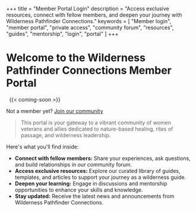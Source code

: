 +++
title = "Member Portal Login"
description = "Access exclusive resources, connect with fellow members, and deepen your journey with Wilderness Pathfinder Connections."
keywords = [
  "Member login",
  "member portal",
  "private access",
  "community forum",
  "resources",
  "guides",
  "mentorship",
  "login",
  "portal"
]
+++
# Welcome to the Wilderness Pathfinder Connections Member Portal

&nbsp; {{< coming-soon >}} &nbsp;

Not a member yet? <a href="https://spiffy-spider.cloudvent.net/get_involved/guide_network/" title="Join the Guide Network" target="_blank" rel="noopener">Join our community</a>

> This portal is your gateway to a vibrant community of women veterans and allies dedicated to nature-based healing, rites of passage, and wilderness leadership.

Here's what you'll find inside:

* **Connect with fellow members:** Share your experiences, ask questions, and build relationships in our community forum.
* **Access exclusive resources:** Explore our curated library of guides, templates, and articles to support your journey as a wilderness guide.
* **Deepen your learning:** Engage in discussions and mentorship opportunities to enhance your skills and knowledge.
* **Stay updated:** Receive the latest news and announcements from Wilderness Pathfinder Connections.